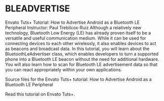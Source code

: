 # BLEADVERTISE
Envato Tuts+ Tutorial: How to Advertise Android as a Bluetooth LE Peripheral
Instructor: Paul Trebilcox-Ruiz
Although a relatively new technology, Bluetooth Low Energy (LE) has already proven itself to be a versatile and useful communication medium. While it can be used for connecting devices to each other wirelessly, it also enables devices to act as beacons and broadcast data. In this tutorial, you will learn about the BluetoothLeAdvertiser class, which enables developers to turn a supported phone into a Bluetooth LE beacon without the need for additional hardware. You will also learn how to scan for Bluetooth LE advertisement data so that you can react appropriately within your own applications.

Source files for the Envato Tuts+ tutorial: How to Advertise Android as a Bluetooth LE Peripheral

Read this tutorial on Envato Tuts+.
